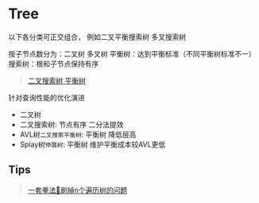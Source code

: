 # Tree

以下各分类可正交组合， 例如二叉平衡搜索树 多叉搜索树

按子节点数分为：二叉树 多叉树
平衡树：达到平衡标准（不同平衡树标准不一）
搜索树：根和子节点保持有序


> [二叉搜索树 平衡树](https://oi-wiki.org/ds/bst/)

针对查询性能的优化演进

- 二叉树
- 二叉搜索树: 节点有序 二分法提效
- AVL树`二叉搜索平衡树`: 平衡树 降低层高
- Splay树`伸展树`: 平衡树 维护平衡成本较AVL更低

## Tips

> [一套拳法👊刷掉n个遍历树的问题](https://leetcode.cn/problems/n-ary-tree-preorder-traversal/solutions/215212/yi-tao-quan-fa-shua-diao-nge-bian-li-shu-de-wen--3/)  



